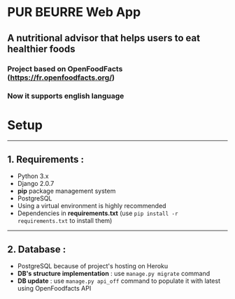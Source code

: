 # PUR BEURRE Web App
## A nutritional advisor that helps users to eat healthier foods

### Project based on OpenFoodFacts (https://fr.openfoodfacts.org/)
### Now it supports english language

# Setup
-----------------------------------------------
## 1. Requirements :
* Python 3.x
* Django 2.0.7
* **pip** package management system
* PostgreSQL
* Using a virtual environment is highly recommended
* Dependencies in **requirements.txt** (use `pip install -r requirements.txt` to install them)
------------------------------------------------
## 2. Database :
* PostgreSQL because of project's hosting on Heroku
* **DB's structure implementation** : use `manage.py migrate` command
* **DB update** : use `manage.py api_off` command to populate it with latest using OpenFoodfacts API
